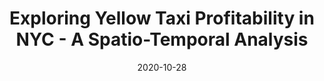 ---
layout: post
title:  Exploring Yellow Taxi Profitability in NYC - A Spatio-Temporal Analysis
description: The capstone project aims to investigate the patterns between pick-up locations, time and the profitability of taxi trips against the competition of public transportation using the latest 2019 dataset released by TLC.
date:   2020-10-28
template: image-right # You can specify the position of the image. For example: image-left, image-right, image-center
accent: '#fecb32' # To change the accent color, add a hexadecimal color code (HEX). For example - '#5b2c6f'
image:  '/images/yellowtaxi.jpg'
tags:   [Visualisation, Machine Learning]
redirect_to: https://yellowtaxi.danielpham.com.au
---